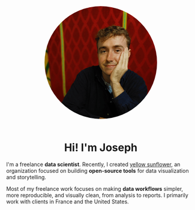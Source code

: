 <div style="text-align: center;"><img src="img/joseph.png" alt="Circular Image" style="width: 300px; height: 300px; border-radius: 50%; object-fit: cover; "></div>

<br>

<h1 style="text-align: center;">Hi! I'm Joseph</h1>

I'm a freelance **data scientist**. Recently, I created [yellow sunflower](https://ysunflower.com/), an organization focused on building **open-source tools** for data visualization and storytelling.

Most of my freelance work focuses on making **data workflows** simpler, more reproducible, and visually clean, from analysis to reports. I primarily work with clients in France and the United States.

<br>
